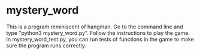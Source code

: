 # mystery_word
This is a program reminiscent of hangman.
Go to the command line and type "python3 mystery_word.py". Follow the instructions to play the game.
In mystery_word_test.py, you can run tests of functions in the game to make sure the program runs correctly.
